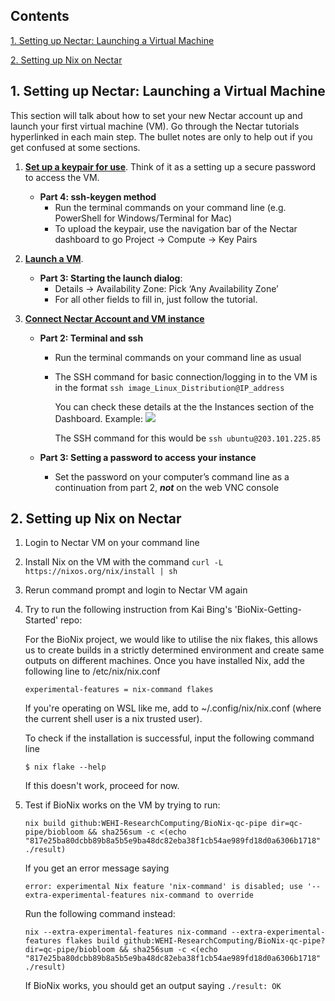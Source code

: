 ## Contents

[1. Setting up Nectar: Launching a Virtual Machine](##1-setting-up-nectar-launching-a-virtual-machine)

[2. Setting up Nix on Nectar](##2-setting-up-nix-on-nectar)

## 1. Setting up Nectar: Launching a Virtual Machine

This section will talk about how to set your new Nectar account up and launch your first virtual machine (VM). Go through the Nectar tutorials hyperlinked in each main step. The bullet notes are only to help out if you get confused at some sections.

1. [**Set up a keypair for use**](https://tutorials.rc.nectar.org.au/keypairs/01-overview). Think of it as a setting up a secure password to access the VM.
    - **Part 4: ssh-keygen method**
        - Run the terminal commands on your command line (e.g. PowerShell for Windows/Terminal for Mac)
        - To upload the keypair, use the navigation bar of the Nectar dashboard to go Project → Compute → Key Pairs

2. [**Launch a VM**](https://tutorials.rc.nectar.org.au/launching-virtual-machines/01-overview). 
    - **Part 3: Starting the launch dialog**:
        - Details → Availability Zone: Pick ‘Any Availability Zone’
        - For all other fields to fill in, just follow the tutorial.

3. [**Connect Nectar Account and VM instance**](https://tutorials.rc.nectar.org.au/connecting/01-overview)
    - **Part 2: Terminal and ssh**
        - Run the terminal commands on your command line as usual
        - The SSH command for basic connection/logging in to the VM is in the format `ssh image_Linux_Distribution@IP_address`
            
            You can check these details at the the Instances section of the Dashboard. Example:
            ![](https://hackmd.io/_uploads/HJWPGQnY3.png)

            The SSH command for this would be `ssh ubuntu@203.101.225.85`
            
    - **Part 3: Setting a password to access your instance**
        - Set the password on your computer’s command line as a continuation from part 2, ***not*** on the web VNC console

## 2. Setting up Nix on Nectar

1. Login to Nectar VM on your command line
2. Install Nix on the VM with the command `curl -L https://nixos.org/nix/install | sh`
3. Rerun command prompt and login to Nectar VM again
4. Try to run the following instruction from Kai Bing's 'BioNix-Getting-Started' repo:

    For the BioNix project, we would like to utilise the nix flakes, this allows us to create builds in a strictly determined environment and create same outputs on different machines. Once you have installed Nix, add the following line to /etc/nix/nix.conf

    `experimental-features = nix-command flakes`
    
    If you're operating on WSL like me, add to ~/.config/nix/nix.conf (where the current shell user is a nix trusted user).
    
    To check if the installation is successful, input the following command line
    
    `$ nix flake --help`
    
    If this doesn't work, proceed for now.
5. Test if BioNix works on the VM by trying to run:

    ```console
    nix build github:WEHI-ResearchComputing/BioNix-qc-pipe dir=qc-pipe/biobloom && sha256sum -c <(echo "817e25ba80dcbb89b8a5b5e9ba48dc82eba38f1cb54ae989fd18d0a6306b1718" ./result)
    ```

    If you get an error message saying

    ```console
    error: experimental Nix feature 'nix-command' is disabled; use '--extra-experimental-features nix-command to override
    ```
    
    Run the following command instead:
    
    ```console
    nix --extra-experimental-features nix-command --extra-experimental-features flakes build github:WEHI-ResearchComputing/BioNix-qc-pipe?dir=qc-pipe/biobloom && sha256sum -c <(echo "817e25ba80dcbb89b8a5b5e9ba48dc82eba38f1cb54ae989fd18d0a6306b1718" ./result)
    ```

    If BioNix works, you should get an output saying `./result: OK`
